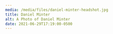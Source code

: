 ```yaml
---
media: /media/files/daniel-minter-headshot.jpg
title: Daniel Minter
alt: A Photo of Daniel Minter
date: 2021-06-29T17:19:00-0500
---
```

